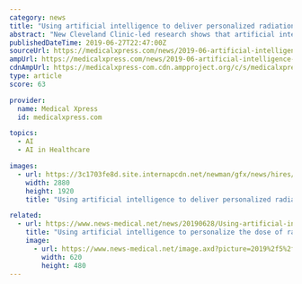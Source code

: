 ```yaml
---
category: news
title: "Using artificial intelligence to deliver personalized radiation therapy"
abstract: "New Cleveland Clinic-led research shows that artificial intelligence (AI) can use medical scans and health records to personalize the dose of radiation therapy used to treat cancer patients. Currently, radiation therapy is delivered uniformly. The dose ..."
publishedDateTime: 2019-06-27T22:47:00Z
sourceUrl: https://medicalxpress.com/news/2019-06-artificial-intelligence-personalized-therapy.html
ampUrl: https://medicalxpress.com/news/2019-06-artificial-intelligence-personalized-therapy.amp
cdnAmpUrl: https://medicalxpress-com.cdn.ampproject.org/c/s/medicalxpress.com/news/2019-06-artificial-intelligence-personalized-therapy.amp
type: article
score: 63

provider:
  name: Medical Xpress
  id: medicalxpress.com

topics:
  - AI
  - AI in Healthcare

images:
  - url: https://3c1703fe8d.site.internapcdn.net/newman/gfx/news/hires/2019/3-usingartific.jpg
    width: 2880
    height: 1920
    title: "Using artificial intelligence to deliver personalized radiation therapy"

related:
  - url: https://www.news-medical.net/news/20190628/Using-artificial-intelligence-to-personalize-the-dose-of-radiation-therapy-for-cancer-patients.aspx
    title: "Using artificial intelligence to personalize the dose of radiation therapy for cancer patients"
    image:
      - url: https://www.news-medical.net/image.axd?picture=2019%2f5%2ffuturistic_techno_design_on_background_of_supercomputer_data_center_-_Image_-_Timofeev_Vladimir_M1_402c068791b640469e416c4f55d84afe-620x480.jpg
        width: 620
        height: 480
---
```


